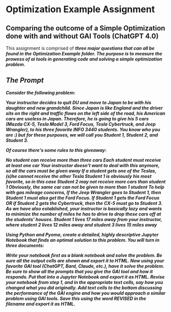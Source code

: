 # Optimization Example Assignment

## Comparing the outcome of a Simple Optimization done with and without GAI Tools (ChatGPT 4.0)

This assignment is comprised of <b><i>three major questions that can all be found in the Optimization Example folder<i><b>.  The purpose is to measure the prowess of ai tools in generating code and solving a simple optimization problem.

## The Prompt

Consider the following problem:

Your instructor decides to quit DU and move to Japan to be with his daughter and new grandchild.  Since Japan is like England and the driver sits on the right and traffic flows on the left side of the road, his American cars are useless in Japan.  Therefore, he is going to give his 5 cars (Mazda CX-5, Tesla Model 3, Ford Focus, Tesla Cybertruck, and Jeep Wrangler), to his three favorite INFO 3440 students. You know who you are :) but for these purposes, we will call you Student 1, Student 2, and Student 3.

Of course there's some rules to this giveaway:

No student can receive more than three cars
Each student must receive at least one car
Your instructor doesn't want to deal with this anymore, so all the cars must be given away
If a student gets one of the Teslas, (s)he cannot receive the other Tesla
Student 1 is obviously his most favorite, so in this case Student 2 may not receive more cars than student 1
Obviously, the same car can not be given to more than 1 student
To help with gas mileage concerns, If the Jeep Wrangler goes to Student 1, then Student 1 must also get the Ford Focus.
If Student 1 gets the Ford Focus OR if Student 2 gets the Cybertruck, then the CX-5 must go to Student 3.
As we have also established, your instructor is basically lazy and wants to minimize the number of miles he has to drive to drop these cars off at the students' houses.  Student 1 lives 17 miles away from your instructor, where student 2 lives 12 miles away and student 3 lives 15 miles away

Using Python and Pyomo, create a detailed, highly descriptive Jupyter Notebook that finds an optimal solution to this problem.  You will turn in three documents:

Write your notebook first as a blank notebook and solve the problem.  Be sure all the output cells are shown and export it to HTML.
Now using your favorite GAI tool (ChatGPT, Bard, Claude, etc.), have it solve the problem.  Be sure to show all the prompts that you give the GAI tool and how it responds.  Put that into a Jupyter Notebook and export it as HTML.
Revise your notebook from step 1, and in the appropriate text cells, say how you changed what you did originally.  Add text cells to the bottom discussing the performance of the GAI engine and how you would approach a similar problem using GAI tools.  Save this using the word REVISED in the filename and export it as HTML.
